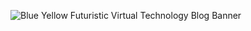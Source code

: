 ![Blue Yellow Futuristic Virtual Technology Blog Banner](https://github.com/CBN2399/CBN2399/assets/114177225/af5fb3c8-1da7-4e0f-a837-9fa9ae537fbe)


<!--
**CBN2399/CBN2399** is a ✨ _special_ ✨ repository because its `README.md` (this file) appears on your GitHub profile.

Here are some ideas to get you started:

- 🔭 I’m currently working on ...
- 🌱 I’m currently learning ...
- 👯 I’m looking to collaborate on ...
- 🤔 I’m looking for help with ...
- 💬 Ask me about ...
- 📫 How to reach me: ...
- 😄 Pronouns: ...
- ⚡ Fun fact: ...
-->
